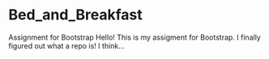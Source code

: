 # Bed_and_Breakfast
Assignment for Bootstrap
Hello! This is my assigment for Bootstrap. I finally figured out what a repo is! I think...
